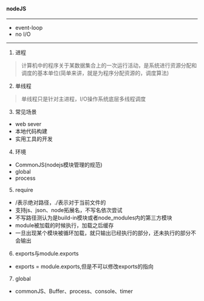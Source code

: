 #### nodeJS
---

* event-loop
* no I/O

---
1. 进程
> 计算机中的程序关于某数据集合上的一次运行活动，是系统进行资源分配和调度的基本单位(简单来讲，就是为程序分配资源的，调度算法)

2. 单线程
> 单线程只是针对主进程，I/O操作系统底层多线程调度

3. 常见场景
* web sever
* 本地代码构建
* 实用工具的开发

4. 环境
* CommonJS(nodejs模块管理的规范)
* global
* process

5. require
* /表示绝对路径，./表示对于当前文件的
* 支持js、json、node拓展名，不写名依次尝试
* 不写路径测认为是build-in模块或者node_modules内的第三方模块
* module被加载的时候执行，加载之后缓存
* 一旦出现某个模块被循环加载，就只输出已经执行的部分，还未执行的部分不会输出

6. exports与module.exports
* exports = module.exports,但是不可以修改exports的指向

7. global
* commonJS、Buffer、process、console、timer